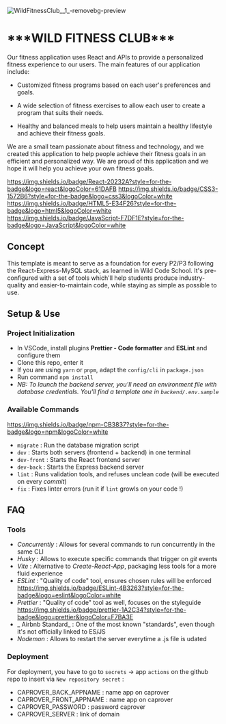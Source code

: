 ![WildFitnessClub__1_-removebg-preview](https://user-images.githubusercontent.com/119880787/235344411-fbed59c8-6de0-4ce9-b7df-8ad18fce18b8.png)
<h1>***WILD FITNESS CLUB***</h1>

Our fitness application uses React and APIs to provide a personalized fitness experience to our users.
The main features of our application include:



- Customized fitness programs based on each user's preferences and goals.

- A wide selection of fitness exercises to allow each user to create a program that suits their needs.

- Healthy and balanced meals to help users maintain a healthy lifestyle and achieve their fitness goals.


We are a small team passionate about fitness and technology, and we created this application to help people achieve 
their fitness goals in an efficient and personalized way. 
We are proud of this application and we hope it will help you achieve your own fitness goals.

https://img.shields.io/badge/React-20232A?style=for-the-badge&logo=react&logoColor=61DAFB
	https://img.shields.io/badge/CSS3-1572B6?style=for-the-badge&logo=css3&logoColor=white
  https://img.shields.io/badge/HTML5-E34F26?style=for-the-badge&logo=html5&logoColor=white
  https://img.shields.io/badge/JavaScript-F7DF1E?style=for-the-badge&logo=JavaScript&logoColor=white

## Concept

This template is meant to serve as a foundation for every P2/P3 following the React-Express-MySQL stack, as learned in Wild Code School.
It's pre-configured with a set of tools which'll help students produce industry-quality and easier-to-maintain code, while staying as simple as possible to use.

## Setup & Use

### Project Initialization

- In VSCode, install plugins **Prettier - Code formatter** and **ESLint** and configure them
- Clone this repo, enter it
- If you are using `yarn` or `pnpm`, adapt the `config/cli` in `package.json`
- Run command `npm install`
- _NB: To launch the backend server, you'll need an environment file with database credentials. You'll find a template one in `backend/.env.sample`_

### Available Commands

https://img.shields.io/badge/npm-CB3837?style=for-the-badge&logo=npm&logoColor=white
- `migrate` : Run the database migration script
- `dev` : Starts both servers (frontend + backend) in one terminal
- `dev-front` : Starts the React frontend server
- `dev-back` : Starts the Express backend server
- `lint` : Runs validation tools, and refuses unclean code (will be executed on every _commit_) 
- `fix` : Fixes linter errors (run it if `lint` growls on your code !)

## FAQ

### Tools

- _Concurrently_ : Allows for several commands to run concurrently in the same CLI
- _Husky_ : Allows to execute specific commands that trigger on _git_ events
- _Vite_ : Alternative to _Create-React-App_, packaging less tools for a more fluid experience
- _ESLint_ : "Quality of code" tool, ensures chosen rules will be enforced https://img.shields.io/badge/ESLint-4B3263?style=for-the-badge&logo=eslint&logoColor=white
- _Prettier_ : "Quality of code" tool as well, focuses on the styleguide https://img.shields.io/badge/prettier-1A2C34?style=for-the-badge&logo=prettier&logoColor=F7BA3E
- _ Airbnb Standard_ : One of the most known "standards", even though it's not officially linked to ES/JS
- _Nodemon_ : Allows to restart the server everytime a .js file is udated

### Deployment

For deployment, you have to go to `secrets` → app `actions` on the github repo to insert via `New repository secret` :

- CAPROVER_BACK_APPNAME : name app on caprover
- CAPROVER_FRONT_APPNAME : name app on caprover
- CAPROVER_PASSWORD : password caprover
- CAPROVER_SERVER : link of domain
